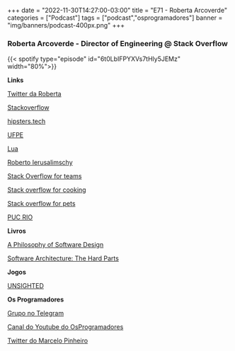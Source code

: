 +++
date = "2022-11-30T14:27:00-03:00"
title = "E71 - Roberta Arcoverde"
categories = ["Podcast"]
tags = ["podcast","osprogramadores"]
banner = "img/banners/podcast-400px.png"
+++

### Roberta Arcoverde - Director of Engineering @ Stack Overflow

{{< spotify type="episode" id="6t0LbIFPYXVs7tHly5JEMz" width="80%">}}

**Links**

[Twitter da Roberta](https://twitter.com/rla4)

[Stackoverflow](https://stackoverflow.com/)

[hipsters.tech](https://www.hipsters.tech/)

[UFPE](https://www.ufpe.br/)

[Lua](https://www.lua.org/)

[Roberto Ierusalimschy](https://open.spotify.com/episode/5Z6JNNDnQwDGBCDu1SwnVL?si=ZShyQqZoS_S9I5IRzatStQ)

[Stack Overflow for teams](https://stackoverflow.co/teams/)

[Stack overflow for cooking](https://cooking.stackexchange.com/)

[Stack  overflow for pets](https://pets.stackexchange.com/)

[PUC RIO](https://www.puc-rio.br/index.html)

**Livros**

[A Philosophy of Software Design](https://www.amazon.ca/Philosophy-Software-Design-John-Ousterhout/dp/1732102201)

[Software Architecture: The Hard Parts](https://www.oreilly.com/library/view/software-architecture-the/9781492086888/)

**Jogos**

[UNSIGHTED](https://en.wikipedia.org/wiki/Unsighted)

**Os Programadores**

[Grupo no Telegram](https://t.me/osprogramadores)

[Canal do Youtube do OsProgramadores](https://www.youtube.com/channel/UCt_YNYGl6K5yNXlXEQDdwWg?view_as=subscriber)

[Twitter do Marcelo Pinheiro](https://twitter.com/mpinheir)

